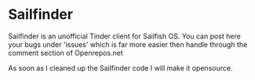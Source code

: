 # Sailfinder
Sailfinder is an unofficial Tinder client for Sailfish OS.
You can post here your bugs under 'issues' which is far more easier then handle through the comment section of Openrepos.net

As soon as I cleaned up the Sailfinder code I will make it opensource.

